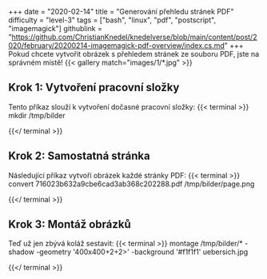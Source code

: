 +++
date = "2020-02-14"
title = "Generování přehledu stránek PDF"
difficulty = "level-3"
tags = ["bash", "linux", "pdf", "postscript", "imagemagick"]
githublink = "https://github.com/ChristianKnedel/knedelverse/blob/main/content/post/2020/february/20200214-imagemagick-pdf-overview/index.cs.md"
+++
Pokud chcete vytvořit obrázek s přehledem stránek ze souboru PDF, jste na správném místě!
{{< gallery match="images/1/*.jpg" >}}

## Krok 1: Vytvoření pracovní složky
Tento příkaz slouží k vytvoření dočasné pracovní složky:
{{< terminal >}}
mkdir /tmp/bilder

{{</ terminal >}}

## Krok 2: Samostatná stránka
Následující příkaz vytvoří obrázek každé stránky PDF:
{{< terminal >}}
convert 716023b632a9cbe6cad3ab368c202288.pdf /tmp/bilder/page.png

{{</ terminal >}}

## Krok 3: Montáž obrázků
Teď už jen zbývá koláž sestavit:
{{< terminal >}}
montage /tmp/bilder/* -shadow -geometry '400x400+2+2>' -background '#f1f1f1' uebersich.jpg

{{</ terminal >}}
